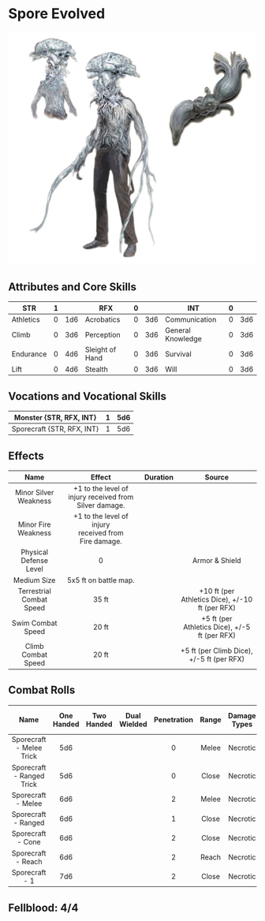 # Spore Evolved

![NotMyImage](SporeEvolved.png)

## Attributes and Core Skills

| STR       |   1   |       | RFX             |   0   |       | INT               |   0   |       |
| --------- | :---: | :---: | --------------- | :---: | :---: | ----------------- | :---: | :---: |
| Athletics |   0   |  1d6  | Acrobatics      |   0   |  3d6  | Communication     |   0   |  3d6  |
| Climb     |   0   |  3d6  | Perception      |   0   |  3d6  | General Knowledge |   0   |  3d6  |
| Endurance |   0   |  4d6  | Sleight of Hand |   0   |  3d6  | Survival          |   0   |  3d6  |
| Lift      |   0   |  4d6  | Stealth         |   0   |  3d6  | Will         |   0   |  3d6  |

## Vocations and Vocational Skills

| Monster {STR, RFX, INT}    |   1   |  5d6  |
| ---------------- | :---: | :---: |
| Sporecraft {STR, RFX, INT} |   1   |  5d6  |

## Effects

|          Name           |                            Effect                             | Duration |                          Source                          |
| :---------------------: | :-----------------------------------------------------------: | :------: | :------------------------------------------------------: |
|  Minor Silver Weakness  | +1 to the level of injury received from Silver damage. |          |                                                          |
|   Minor Fire Weakness   |  +1 to the level of injury<br />received from Fire damage.  |          |                                                          |
| Physical Defense Level  |                               0                               |          |                          Armor & Shield                           |
|       Medium Size       |                     5x5 ft on battle map.                     |          |                                                          |
| Terrestrial Combat Speed |                             35 ft                             |          |  +10 ft (per Athletics Dice), +/-10 ft (per RFX)   |
|   Swim Combat Speed   |                             20 ft                             |          | +5 ft (per Athletics Dice), +/-5 ft (per RFX) |
|  Climb Combat Speed   |                             20 ft                             |          |   +5 ft (per Climb Dice), +/-5 ft (per RFX)   |

## Combat Rolls

|           Name            | One<br />Handed | Two<br />Handed | Dual<br />Wielded | Penetration | Range | Damage<br />Types | Engageable<br />Opponents | Area Of<br />Effect | Resource<br />Class |
| :-----------------------: | :-------------: | :-------------: | :---------------: | :---------: | :---: | :---------------: | :-----------------------: | :-----------------: | :-----------------: |
| Sporecraft - Melee Trick  |       5d6       |                 |                   |      0      | Melee |     Necrotic      |           Rapid           |                     |        None         |
| Sporecraft - Ranged Trick |       5d6       |                 |                   |      0      | Close |     Necrotic      |         Standard          |                     |        None         |
|    Sporecraft - Melee     |       6d6       |                 |                   |      2      | Melee |     Necrotic      |           Rapid           |                     |      1 (Fellblood)      |
|    Sporecraft - Ranged    |       6d6       |                 |                   |      1      | Close |     Necrotic      |         Standard          |                     |      1 (Fellblood)      |
|     Sporecraft - Cone     |       6d6       |                 |                   |      2      | Close |     Necrotic      |          1          |        Cone         |      1 (Fellblood)      |
|    Sporecraft - Reach     |       6d6       |                 |                   |      2      | Reach |     Necrotic      |           Rapid           |                     |      1 (Fellblood)      |
|   Sporecraft - 1    |       7d6       |                 |                   |      2      | Close |     Necrotic      |          1          |                     |      1 (Fellblood)      |

## Fellblood: 4/4
